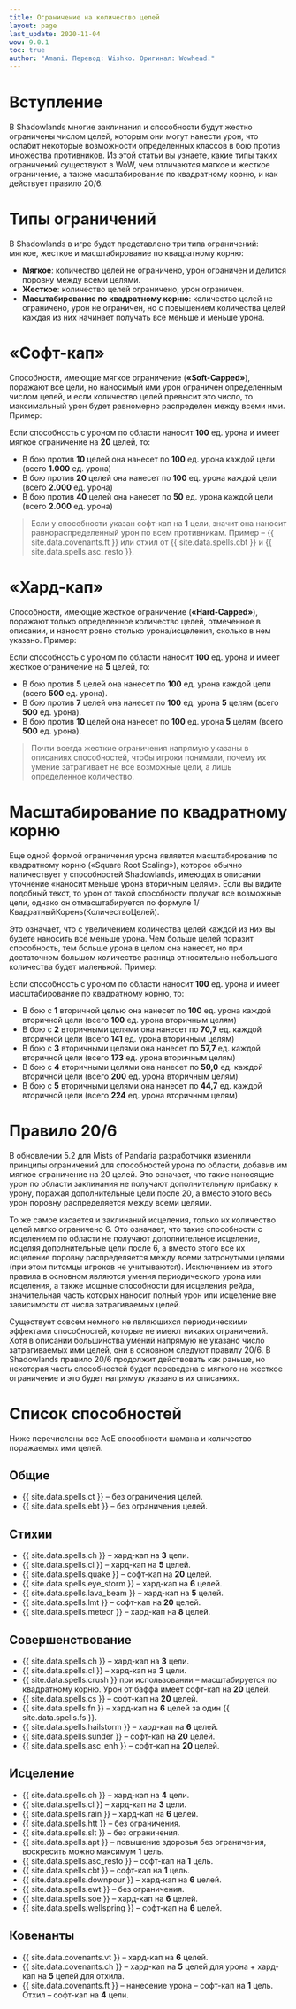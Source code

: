 ```yaml
---
title: Ограничение на количество целей
layout: page
last_update: 2020-11-04
wow: 9.0.1
toc: true
author: "Amani. Перевод: Wishko. Оригинал: Wowhead."
---
```

# Вступление

В Shadowlands многие заклинания и способности будут жестко ограничены числом целей, которым они могут нанести урон, что ослабит некоторые возможности определенных классов в бою против множества противников. Из этой статьи вы узнаете, какие типы таких ограничений существуют в WoW, чем отличаются мягкое и жесткое ограничение, а также масштабирование по квадратному корню, и как действует правило 20/6.

# Типы ограничений

В Shadowlands в игре будет представлено три типа ограничений: мягкое, жесткое и масштабирование по квадратному корню:
* **Мягкое**: количество целей не ограничено, урон ограничен и делится поровну между всеми целями.  
* **Жесткое**: количество целей ограничено, урон ограничен.  
* **Масштабирование по квадратному корню**: количество целей не ограничено, урон не ограничен, но с повышением количества целей каждая из них начинает получать все меньше и меньше урона.  

# «Софт-кап»

Способности, имеющие мягкое ограничение (**«Soft-Capped»**), поражают все цели, но наносимый ими урон ограничен определенным числом целей, и если количество целей превысит это число, то максимальный урон будет равномерно распределен между всеми ими. Пример:

Если способность с уроном по области наносит **100** ед. урона и имеет мягкое ограничение на **20** целей, то:
* В бою против **10** целей она нанесет по **100** ед. урона каждой цели (всего **1.000** ед. урона)
* В бою против **20** целей она нанесет по **100** ед. урона каждой цели (всего **2.000** ед. урона)
* В бою против **40** целей она нанесет по **50** ед. урона каждой цели (всего **2.000** ед. урона)

> Если у способности указан софт-кап на **1** цели, значит она наносит равнораспределенный урон по всем противникам. Пример –  {{ site.data.covenants.ft }} или отхил от {{ site.data.spells.cbt }} и {{ site.data.spells.asc_resto }}. 

# «Хард-кап»

Способности, имеющие жесткое ограничение (**«Hard-Capped»**), поражают только определенное количество целей, отмеченное в описании, и наносят ровно столько урона/исцеления, сколько в нем указано. Пример:

Если способность с уроном по области наносит **100** ед. урона и имеет жесткое ограничение на **5** целей, то:
* В бою против **5** целей она нанесет по **100** ед. урона каждой цели (всего **500** ед. урона).
* В бою против **7** целей она нанесет по **100** ед. урона **5** целям (всего **500** ед. урона).
* В бою против **10** целей она нанесет по **100** ед. урона **5** целям (всего **500** ед. урона).

> Почти всегда жесткие ограничения напрямую указаны в описаниях способностей, чтобы игроки понимали, почему их умение затрагивает не все возможные цели, а лишь определенное количество.

# Масштабирование по квадратному корню

Еще одной формой ограничения урона является масштабирование по квадратному корню («Square Root Scaling»), которое обычно наличествует у способностей Shadowlands, имеющих в описании уточнение «наносит меньше урона вторичным целям». Если вы видите подобный текст, то урон от такой способности получат все возможные цели, однако он отмасштабируется по формуле 1/КвадратныйКорень(КоличествоЦелей).

Это означает, что с увеличением количества целей каждой из них вы будете наносить все меньше урона. Чем больше целей поразит способность, тем больше урона в целом она нанесет, но при достаточном большом количестве разница относительно небольшого количества будет маленькой. Пример:

Если способность с уроном по области наносит **100** ед. урона и имеет масштабирование по квадратному корню, то:
* В бою с **1** вторичной целью она нанесет по **100** ед. урона каждой вторичной цели (всего **100** ед. урона вторичным целям)
* В бою с **2** вторичными целями она нанесет по **70,7** ед. каждой вторичной цели (всего **141** ед. урона вторичным целям)
* В бою с **3** вторичными целями она нанесет по **57,7** ед. каждой вторичной цели (всего **173** ед. урона вторичным целям)
* В бою с **4** вторичными целями она нанесет по **50,0** ед. каждой вторичной цели (всего **200** ед. урона вторичным целям)
* В бою с **5** вторичными целями она нанесет по **44,7** ед. каждой вторичной цели (всего **224** ед. урона вторичным целям)

# Правило 20/6

В обновлении 5.2 для Mists of Pandaria разработчики изменили принципы ограничений для способностей урона по области, добавив им мягкое ограничение на 20 целей. Это означает, что такие наносящие урон по области заклинания не получают дополнительную прибавку к урону, поражая дополнительные цели после 20, а вместо этого весь урон поровну распределяется между всеми целями.

То же самое касается и заклинаний исцеления, только их количество целей мягко ограничено 6. Это означает, что такие способности с исцелением по области не получают дополнительное исцеление, исцеляя дополнительные цели после 6, а вместо этого все их исцеление поровну распределяется между всеми затронутыми целями (при этом питомцы игроков не учитываются). Исключением из этого правила в основном являются умения периодического урона или исцеления, а также мощные способности для исцеления рейда, значительная часть которых наносит полный урон или исцеление вне зависимости от числа затрагиваемых целей.

Существует совсем немного не являющихся периодическими эффектами способностей, которые не имеют никаких ограничений. Хотя в описании большинства умений напрямую не указано число затрагиваемых ими целей, они в основном следуют правилу 20/6. В Shadowlands правило 20/6 продолжит действовать как раньше, но некоторая часть способностей будет переведена с мягкого на жесткое ограничение и это будет напрямую указано в их описаниях.

# Список способностей

Ниже перечислены все АоЕ способности шамана и количество поражаемых ими целей.

## Общие

* {{ site.data.spells.ct }} – без ограничения целей.  
* {{ site.data.spells.ebt }} – без ограничения целей.  

## Стихии

* {{ site.data.spells.ch }} – хард-кап на **3** цели.  
* {{ site.data.spells.cl }} – хард-кап на **5** целей.  
* {{ site.data.spells.quake }} – софт-кап на **20** целей.  
* {{ site.data.spells.eye_storm }} – хард-кап на **6** целей.  
* {{ site.data.spells.lava_beam }} – хард-кап на **5** целей.  
* {{ site.data.spells.lmt }} – софт-кап на **20** целей.  
* {{ site.data.spells.meteor }} – хард-кап на **8** целей.  

## Совершенствование

* {{ site.data.spells.ch }} – хард-кап на **3** цели.  
* {{ site.data.spells.cl }} – хард-кап на **3** цели.  
* {{ site.data.spells.crush }} при использовании – масштабируется по квадратному корню. Урон от баффа имеет софт-кап на **20** целей.  
* {{ site.data.spells.cs }} – софт-кап на **20** целей.  
* {{ site.data.spells.fn }} – хард-кап на **6** целей за один {{ site.data.spells.fs }}.  
* {{ site.data.spells.hailstorm }} – хард-кап на **6** целей.  
* {{ site.data.spells.sunder }} – софт-кап на **20** целей.  
* {{ site.data.spells.asc_enh }} – софт-кап на **20** целей. 

## Исцеление

* {{ site.data.spells.ch }} – хард-кап на **4** цели.  
* {{ site.data.spells.cl }} – хард-кап на **3** цели.  
* {{ site.data.spells.rain }} – хард-кап на **6** целей.  
* {{ site.data.spells.htt }} – без ограничения.  
* {{ site.data.spells.slt }} – без ограничения.  
* {{ site.data.spells.apt }} – повышение здоровья без ограничения, воскресить можно максимум **1** цель.  
* {{ site.data.spells.asc_resto }} – софт-кап на **1** цель.  
* {{ site.data.spells.cbt }} – софт-кап на **1** цель.  
* {{ site.data.spells.downpour }} – хард-кап на **6** целей.  
* {{ site.data.spells.ewt }} – без ограничения.  
* {{ site.data.spells.soe }} – хард-кап на **6** целей.  
* {{ site.data.spells.wellspring }} – софт-кап на **6** целей.  

## Ковенанты

* {{ site.data.covenants.vt }} – хард-кап на **6** целей.  
* {{ site.data.covenants.ch }} – хард-кап на **5** целей для урона + хард-кап на **5** целей для отхила.  
* {{ site.data.covenants.ft }} – нанесение урона – софт-кап на **1** цель. Отхил – софт-кап на **4** цели.

